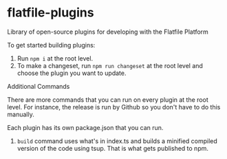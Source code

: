 # flatfile-plugins

Library of open-source plugins for developing with the Flatfile Platform

To get started building plugins:

1. Run `npm i` at the root level.
2. To make a changeset, run `npm run changeset` at the root level and choose the plugin you want to update.

Additional Commands

There are more commands that you can run on every plugin at the root level. For instance, the release is run by Github so you don't have to do this manually.


Each plugin has its own package.json that you can run.

1. `build` command uses what's in index.ts and builds a minified compiled version of the code using tsup. That is what gets published to npm.
